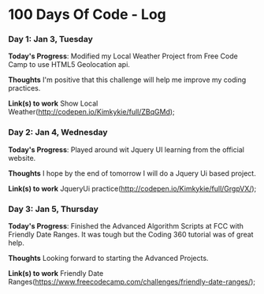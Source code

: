 # 100 Days Of Code - Log

### Day 1: Jan 3, Tuesday

**Today's Progress**: Modified my Local Weather Project from Free Code Camp to use HTML5 Geolocation api.

**Thoughts** I'm positive that this challenge will help me improve my coding practices.

**Link(s) to work**
Show Local Weather(http://codepen.io/Kimkykie/full/ZBqGMd);

### Day 2: Jan 4, Wednesday

**Today's Progress**: Played around wit Jquery UI learning from the official website.

**Thoughts** I hope by the end of tomorrow I will do a Jquery Ui based project.

**Link(s) to work**
JqueryUi practice(http://codepen.io/Kimkykie/full/GrgpVX/);

### Day 3: Jan 5, Thursday 

**Today's Progress**: Finished the Advanced Algorithm Scripts at FCC with Friendly Date Ranges. It was tough but the Coding 360 tutorial was of great help.

**Thoughts** Looking forward to starting the Advanced Projects.

**Link(s) to work**
Friendly Date Ranges(https://www.freecodecamp.com/challenges/friendly-date-ranges/);

